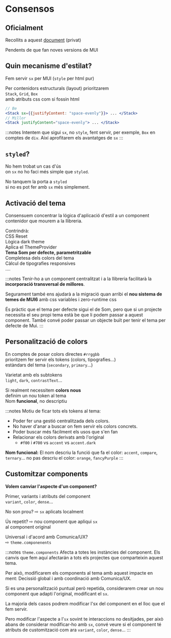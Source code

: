 # Consensos

## Oficialment

Recollits a aquest [document](https://docs.google.com/document/d/1RXexNAIqNR54ySRsRDJa6Ri36WMQqDa6ueQaZFjJVQw/edit#heading=h.pgagwmctyqs1) (privat)

Pendents de que fan noves versions de MUI

## Quin mecanisme d'estilat?

Fem servir `sx` per MUI (`style` per html pur)

Per contenidors estructurals (layout) prioritzarem\
`Stack`, `Grid`, `Box`\
amb atributs css com si fossin html

```jsx
// Be
<Stack sx={{justifyContent: "space-evenly"}}> ... </Stack>
// Millor
<Stack justifyContent="space-evenly"> ... </Stack>
```
:::notes
Intentem que sigui `sx`, no `style`, fent servir, per exemple, `Box` en comptes de `div`.
Així aprofitarem els avantatges de `sx`
:::

## `styled`?

No hem trobat un cas d'ús\
on `sx` no ho faci més simple que `styled`.

No tanquem la porta a `styled`\
si no es pot fer amb `sx` més simplement.

## Activació del tema

Consensuem concentrar la lógica d'aplicació d'estil
a un component  contenidor que mourem a la llibreria.

Contrindrà:\
CSS Reset\
Lògica dark theme\
Aplica el ThemeProvider\
**Tema Som per defecte, parametritzable**\
Completesa dels colors del tema\
Càlcul de tipografies responsives\
....

:::notes
Tenir-ho a un component centralitzat i a la llibreria
facilitarà la **incorporació transversal de millores**.

Segurament també ens ajudarà a la migració
quan arribi
el **nou sistema de temes de MUI6**
amb css variables i zero-runtime css

És pràctic que el tema per defecte sigui el de Som,
pero que si un projecte necessita el seu propi tema
està be que li podem passar a aquest component.
També convé poder passar un objecte buït per tenir
el tema per defecte de Mui.
:::

## Personalització de colors

En comptes de posar colors directes `#rrggbb`\
prioritzem fer servir els tokens (colors, tipografies...)\
estàndars del tema (`secondary`, `primary`...)

Varietat amb els subtokens\
`light`, `dark`, `contrastText`...

Si realment necessitem **colors nous**\
definim un nou token al tema\
Nom **funcional**, no descriptiu


:::notes
Motiu de ficar tots els tokens al tema:

- Poder fer una gestió centralitzada dels colors.
- No haver d'anar a buscar on fem servir els colors concrets.
- Poder buscar més fàcilment els usos que s'en fan
- Relacionar els colors derivats amb l'original
  - `#f00` i `#700` vs `accent` vs `accent.dark`

**Nom funcional:**
El nom descriu la funció que fa el color:
`accent`, `compare`, `ternary`...
no pas descriu el color: `orange`, `fancyPurple`
:::

## Customitzar components

**Volem canviar l'aspecte d'un component?**

Primer, variants i atributs del component\
`variant`, `color`, `dense`...

No son prou? ⇨ `sx` aplicats localment

Ús repetit? ⇨ nou component que apliqui `sx`\
al component original

Universal i d'acord amb Comunica/UX?\
⇨ `theme.componenents`

:::notes
`theme.components`
Afecta a totes les instàncies del component.
Els canvis que fem aquí afectarán a tots els projectes
que comparteixin aquest tema.

Per això, modificarem els components al tema amb aquest impacte en ment:
Decissió global i amb coordinació amb Comunica/UX.

Si es una personalització puntual però repetida,
considerarem crear un nou component que adapti l'original, modificant el `sx`.

La majoria dels casos podrem modificar l'sx del component en el lloc que el fem servir.

Pero modificar l'aspecte a l'`sx` sovint te interaccions no desitjades,
per això abans de considerar modificar-ho amb `sx`,
convé veure si el component té atributs de customització com ara
`variant`, `color`, `dense`...
:::

